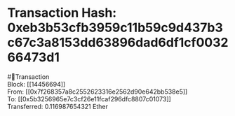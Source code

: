 
Transaction Hash: 0xeb3b53cfb3959c11b59c9d437b3c67c3a8153dd63896dad6df1cf003266473d1
====================================================================================
  
#💸Transaction  
Block: [[14456694]]  
From: [[0x7f268357a8c2552623316e2562d90e642bb538e5]]  
To: [[0x5b3256965e7c3cf26e11fcaf296dfc8807c01073]]  
Transferred: 0.116987654321 Ether